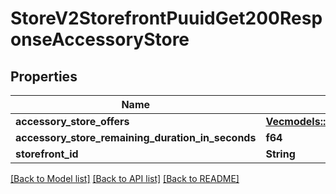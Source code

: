 # StoreV2StorefrontPuuidGet200ResponseAccessoryStore

## Properties

Name | Type | Description | Notes
------------ | ------------- | ------------- | -------------
**accessory_store_offers** | [**Vec<models::StoreV2StorefrontPuuidGet200ResponseAccessoryStoreAccessoryStoreOffersInner>**](_store_v2_storefront__puuid__get_200_response_AccessoryStore_AccessoryStoreOffers_inner.md) |  | 
**accessory_store_remaining_duration_in_seconds** | **f64** |  | 
**storefront_id** | **String** | UUID | 

[[Back to Model list]](../README.md#documentation-for-models) [[Back to API list]](../README.md#documentation-for-api-endpoints) [[Back to README]](../README.md)



